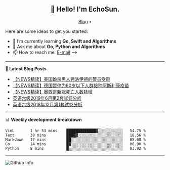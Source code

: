 <h2 align="center">👋 Hello! I'm EchoSun.</h2>
<p align="center">
  <a href="https://blog.echosun.top">Blog</a> •
</p>

Here are some ideas to get you started:

- 🌱 I’m currently learning **Go, Swift and Algorithms**
- 💬 Ask me about **Go, Python and Algorithms**
- 📫 How to reach me: [E-mail](echosun1996@126.com)
-->

-------
**📝 Latest Blog Posts**

<!-- BLOG-POST-LIST:START -->
- [【NEWS精读】美国跪杀黑人弗洛伊德的警员受审](https://blog.echosun.top/posts/ebf1d287.html)
- [【NEWS精读】德国暂停为60岁以下人群接种阿斯利康疫苗](https://blog.echosun.top/posts/f2f27eca.html)
- [【NEWS精读】墨西哥新冠死亡人数猛增](https://blog.echosun.top/posts/499346a6.html)
- [英语六级2019年6月第2套试卷分析](https://blog.echosun.top/posts/ee063987.html)
- [英语六级2018年12月第1套试卷分析](https://blog.echosun.top/posts/8593d395.html)
<!-- BLOG-POST-LIST:END -->

-------

📊 **Weekly development breakdown**
<!--START_SECTION:waka-->
```text
VimL       1 hr 53 mins    █████████████▓░░░░░░░░░░░   54.75 % 
Text       38 mins         ████▓░░░░░░░░░░░░░░░░░░░░   18.56 % 
Markdown   17 mins         ██░░░░░░░░░░░░░░░░░░░░░░░   08.60 % 
Go         14 mins         █▓░░░░░░░░░░░░░░░░░░░░░░░   06.90 % 
Python     8 mins          █░░░░░░░░░░░░░░░░░░░░░░░░   03.92 % 
```
<!--END_SECTION:waka-->

-------
![Github Info](https://github-readme-stats.vercel.app/api?username=echosun1996&show_icons=true&count_private=true&hide=prs&theme=default_repocard)
